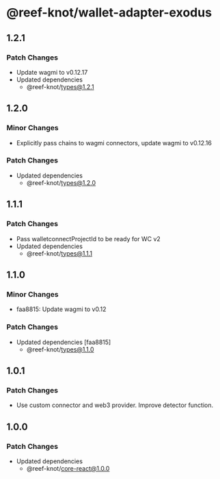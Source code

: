 # @reef-knot/wallet-adapter-exodus

## 1.2.1

### Patch Changes

- Update wagmi to v0.12.17
- Updated dependencies
  - @reef-knot/types@1.2.1

## 1.2.0

### Minor Changes

- Explicitly pass chains to wagmi connectors, update wagmi to v0.12.16

### Patch Changes

- Updated dependencies
  - @reef-knot/types@1.2.0

## 1.1.1

### Patch Changes

- Pass walletconnectProjectId to be ready for WC v2
- Updated dependencies
  - @reef-knot/types@1.1.1

## 1.1.0

### Minor Changes

- faa8815: Update wagmi to v0.12

### Patch Changes

- Updated dependencies [faa8815]
  - @reef-knot/types@1.1.0

## 1.0.1

### Patch Changes

- Use custom connector and web3 provider. Improve detector function.

## 1.0.0

### Patch Changes

- Updated dependencies
  - @reef-knot/core-react@1.0.0
